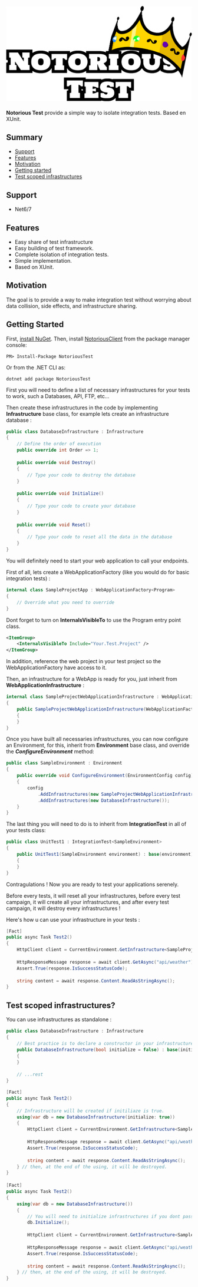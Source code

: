 ## ![Logo](./Documentation/Images/NotoriousTest.png)

**Notorious Test** provide a simple way to isolate integration tests. Based en XUnit.

## Summary

- [Support](#support)
- [Features](#features)
- [Motivation](#motivation)
- [Getting started](#getting-started)
- [Test scoped infrastructures](#test-scoped-infrastructures)

## Support

- Net6/7

## Features

- Easy share of test infrastructure
- Easy building of test framework.
- Complete isolation of integration tests.
- Simple implementation.
- Based on XUnit.

## Motivation

The goal is to provide a way to make integration test without worrying about data collision, side effects, and infrastructure sharing.

## Getting Started

First, [install NuGet](http://docs.nuget.org/docs/start-here/installing-nuget). Then, install [NotoriousClient](https://www.nuget.org/packages/NotoriousTest/) from the package manager console:

```
PM> Install-Package NotoriousTest
```

Or from the .NET CLI as:

```
dotnet add package NotoriousTest
```

First you will need to define a list of necessary infrastructures for your tests to work, such a Databases, API, FTP, etc...

Then create these infrastructures in the code by implementing **Infrastructure** base class, for example lets create an infrastructure database :

```csharp
public class DatabaseInfrastructure : Infrastructure
{
    // Define the order of execution
    public override int Order => 1;

    public override void Destroy()
    {
        // Type your code to destroy the database
    }

    public override void Initialize()
    {
        // Type your code to create your database
    }

    public override void Reset()
    {
        // Type your code to reset all the data in the database
    }
}
```

You will definitely need to start your web application to call your endpoints.

First of all, lets create a WebApplicationFactory (like you would do for basic integration tests) :

```csharp
internal class SampleProjectApp : WebApplicationFactory<Program>
{
    // Override what you need to override
}
```

Dont forget to turn on **InternalsVisibleTo** to use the Program entry point class.

```xml
<ItemGroup>
    <InternalsVisibleTo Include="Your.Test.Project" />
</ItemGroup>
```

In addition, reference the web project in your test project so the WebApplicationFactory have access to it.

Then, an infrastructure for a WebApp is ready for you, just inherit from **WebApplicationInfrastructure** :

```csharp
internal class SampleProjectWebApplicationInfrastructure : WebApplicationInfrastructure<Program>
{
    public SampleProjectWebApplicationInfrastructure(WebApplicationFactory<Program> webApplicationFactory) : base(webApplicationFactory)
    {
    }
}
```

Once you have built all necessaries infrastructures, you can now configure an Environment, for this, inherit from **Environment** base class, and override the **_ConfigureEnvironment_** method:

```csharp
public class SampleEnvironment : Environment
{
    public override void ConfigureEnvironment(EnvironmentConfig config)
    {
        config
            .AddInfrastructures(new SampleProjectWebApplicationInfrastructure(new SampleProjectApp()))
            .AddInfrastructures(new DatabaseInfrastructure());
    }
}
```

The last thing you will need to do is to inherit from **IntegrationTest** in all of your tests class:

```csharp
public class UnitTest1 : IntegrationTest<SampleEnvironment>
{
    public UnitTest1(SampleEnvironment environment) : base(environment)
    {
    }
}
```

Contragulations ! Now you are ready to test your applications serenely.

Before every tests, it will reset all your infrastructures, before every test campaign, it will create all your infrastructures, and after every test campaign, it will destroy every infrastructures !

Here's how u can use your infrastructure in your tests :

```csharp
[Fact]
public async Task Test2()
{
    HttpClient client = CurrentEnvironment.GetInfrastructure<SampleProjectWebApplicationInfrastructure>().HttpClient;

    HttpResponseMessage response = await client.GetAsync("api/weather");
    Assert.True(response.IsSuccessStatusCode);

    string content = await response.Content.ReadAsStringAsync();
}
```

## Test scoped infrastructures?

You can use infrastructures as standalone :

```csharp
public class DatabaseInfrastructure : Infrastructure
{
    // Best practice is to declare a constructor in your infrastructure.
    public DatabaseInfrastructure(bool initialize = false) : base(initialize)
    {
    }

    // ...rest
}
```

```csharp
[Fact]
public async Task Test2()
{
    // Infrastructure will be created if initiliaze is true.
    using(var db = new DatabaseInfrastructure(initialize: true))
    {
        HttpClient client = CurrentEnvironment.GetInfrastructure<SampleProjectWebApplicationInfrastructure>().HttpClient;

        HttpResponseMessage response = await client.GetAsync("api/weather");
        Assert.True(response.IsSuccessStatusCode);

        string content = await response.Content.ReadAsStringAsync();
    } // then, at the end of the using, it will be destroyed.
}

[Fact]
public async Task Test2()
{
    using(var db = new DatabaseInfrastructure())
    {
        // You will need to initialize infrastructures if you dont pass initiliaze = true;
        db.Initialize();

        HttpClient client = CurrentEnvironment.GetInfrastructure<SampleProjectWebApplicationInfrastructure>().HttpClient;

        HttpResponseMessage response = await client.GetAsync("api/weather");
        Assert.True(response.IsSuccessStatusCode);

        string content = await response.Content.ReadAsStringAsync();
    } // then, at the end of the using, it will be destroyed.
}

```
